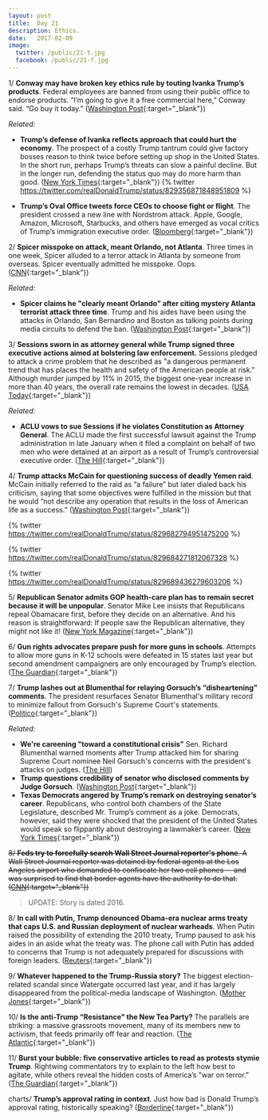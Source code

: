 ```yaml
---
layout: post
title:  Day 21
description: Ethics.
date:   2017-02-09
image:
  twitter: /public/21-t.jpg
  facebook: /public/21-f.jpg
---
```


1/ **Conway may have broken key ethics rule by touting Ivanka Trump’s products**. Federal employees are banned from using their public office to endorse products. “I’m going to give it a free commercial here,” Conway said. “Go buy it today.” ([Washington Post](https://www.washingtonpost.com/politics/conway-may-have-broken-key-ethics-rule-by-touting-ivanka-trumps-products-experts-say/2017/02/09/fd1cc64a-eeda-11e6-b4ff-ac2cf509efe5_story.html){:target="_blank"})

_Related:_ 

* **Trump’s defense of Ivanka reflects approach that could hurt the economy**. The prospect of a costly Trump tantrum could give factory bosses reason to think twice before setting up shop in the United States. In the short run, perhaps Trump’s threats can slow a painful decline. But in the longer run, defending the status quo may do more harm than good. ([New York Times](https://www.nytimes.com/2017/02/09/upshot/trumps-defense-of-ivanka-reflects-approach-that-could-hurt-the-economy.html){:target="_blank"})
  {% twitter https://twitter.com/realDonaldTrump/status/829356871848951809 %}

* **Trump’s Oval Office tweets force CEOs to choose fight or flight**. The president crossed a new line with Nordstrom attack. Apple, Google, Amazon, Microsoft, Starbucks, and others have emerged as vocal critics of Trump’s immigration executive order. ([Bloomberg](https://www.bloomberg.com/politics/articles/2017-02-09/trump-s-oval-office-tweets-force-ceos-to-choose-fight-or-flight){:target="_blank"})

2/ **Spicer misspoke on attack, meant Orlando, not Atlanta**. Three times in one week, Spicer alluded to a terror attack in Atlanta by someone from overseas. Spicer eventually admitted he misspoke. Oops. ([CNN](http://www.cnn.com/2017/02/08/politics/spicer-alleged-atlanta-terror-attack-trnd/){:target="_blank"})

_Related:_

* **Spicer claims he "clearly meant Orlando" after citing mystery Atlanta terrorist attack three time**. Trump and his aides have been using the attacks in Orlando, San Bernardino and Boston as talking points during media circuits to defend the ban. ([Washington Post](https://www.washingtonpost.com/news/morning-mix/wp/2017/02/09/spicer-claims-he-clearly-meant-orlando-after-citing-mystery-atlanta-terror-attack-three-times/){:target="_blank"})

3/ **Sessions sworn in as attorney general while Trump signed three executive actions aimed at bolstering law enforcement.** Sessions pledged to attack a crime problem that he described as "a dangerous permanent trend that has places the health and safety of the American people at risk." Although murder jumped by 11% in 2015, the biggest one-year increase in more than 40 years, the overall rate remains the lowest in decades. ([USA Today](http://www.usatoday.com/story/news/politics/2017/02/09/jeff-sessions-sworn-84th-attorney-general-executive-actions/97691732/){:target="_blank"})

_Related:_

* **ACLU vows to sue Sessions if he violates Constitution as Attorney General**. The ACLU made the first successful lawsuit against the Trump administration in late January when it filed a complaint on behalf of two men who were detained at an airport as a result of Trump’s controversial executive order. ([The Hill](http://thehill.com/blogs/blog-briefing-room/news/318633-aclu-vows-to-sue-sessions-if-he-violates-constitution-as-ag){:target="_blank"})

4/ **Trump attacks McCain for questioning success of deadly Yemen raid**. McCain initially referred to the raid as “a failure” but later dialed back his criticism, saying that some objectives were fulfilled in the mission but that he would “not describe any operation that results in the loss of American life as a success.” ([Washington Post](https://www.washingtonpost.com/news/post-politics/wp/2017/02/09/trump-attacks-mccain-for-questioning-success-of-deadly-yemen-raid/){:target="_blank"})

{% twitter https://twitter.com/realDonaldTrump/status/829682794951475200 %}

{% twitter https://twitter.com/realDonaldTrump/status/829684271812067328 %}

{% twitter https://twitter.com/realDonaldTrump/status/829689436279603206 %}

5/ **Republican Senator admits GOP health-care plan has to remain secret because it will be unpopular**. Senator Mike Lee insists that Republicans repeal Obamacare first, before they decide on an alternative. And his reason is straightforward: If people saw the Republican alternative, they might not like it! ([New York Magazine](http://nymag.com/daily/intelligencer/2017/02/republican-admits-why-gop-health-plan-must-remain-secret.html){:target="_blank"})

6/ **Gun rights advocates prepare push for more guns in schools**. Attempts to allow more guns in K-12 schools were defeated in 15 states last year but second amendment campaigners are only encouraged by Trump’s election. ([The Guardian](https://www.theguardian.com/us-news/2017/feb/09/guns-schools-gun-control-betsy-devos){:target="_blank"})

7/ **Trump lashes out at Blumenthal for relaying Gorsuch’s “disheartening” comments**. The president resurfaces Senator Blumenthal's military record to minimize fallout from Gorsuch's Supreme Court's statements. ([Politico](http://www.politico.com/story/2017/02/trump-neil-gorsuch-richard-blumenthal-feud-234833){:target="_blank"})

_Related:_

* **We're careening "toward a constitutional crisis”** Sen. Richard Blumenthal warned moments after Trump attacked him for sharing Supreme Court nominee Neil Gorsuch's concerns with the president's attacks on judges. ([The Hill](http://thehill.com/homenews/senate/318655-blumenthal-were-careening-toward-a-constitutional-crisis))
* **Trump questions credibility of senator who disclosed comments by Judge Gorsuch**. ([Washington Post](https://www.washingtonpost.com/news/post-politics/wp/2017/02/09/trump-questions-credibility-of-senator-who-disclosed-comments-by-judge-gorsuch/){:target="_blank"})
* **Texas Democrats angered by Trump’s remark on destroying senator’s career**. Republicans, who control both chambers of the State Legislature, described Mr. Trump’s comment as a joke. Democrats, however, said they were shocked that the president of the United States would speak so flippantly about destroying a lawmaker’s career. ([New York Times](https://www.nytimes.com/2017/02/08/us/texas-democrats-donald-trump.html){:target="_blank"})

~~8/ **Feds try to forcefully search Wall Street Journal reporter's phone**. A Wall Street Journal reporter was detained by federal agents at the Los Angeles airport who demanded to confiscate her two cell phones -- and was surprised to find that border agents have the authority to do that. ([CNN](http://money.cnn.com/2016/07/21/media/wall-street-journal-reporter-phone-feds/index.html){:target="_blank"})~~

> UPDATE: Story is dated 2016.

8/ **In call with Putin, Trump denounced Obama-era nuclear arms treaty that caps U.S. and Russian deployment of nuclear warheads**. When Putin raised the possibility of extending the 2010 treaty, Trump paused to ask his aides in an aside what the treaty was. The phone call with Putin has added to concerns that Trump is not adequately prepared for discussions with foreign leaders. ([Reuters](http://www.reuters.com/article/us-usa-trump-putin-idUSKBN15O2A5){:target="_blank"})
 
9/ **Whatever happened to the Trump-Russia story?** The biggest election-related scandal since Watergate occurred last year, and it has largely disappeared from the political-media landscape of Washington. ([Mother Jones](http://www.motherjones.com/politics/2017/02/russia-trump-putin-scandal-media){:target="_blank"})

10/ **Is the anti-Trump “Resistance" the New Tea Party?** The parallels are striking: a massive grassroots movement, many of its members new to activism, that feeds primarily off fear and reaction. ([The Atlantic](https://www.theatlantic.com/politics/archive/2017/02/resistance-tea-party/516105/){:target="_blank"})

11/ **Burst your bubble: five conservative articles to read as protests stymie Trump**. Rightwing commentators try to explain to the left how best to agitate, while others reveal the hidden costs of America’s "war on terror.” ([The Guardian](https://www.theguardian.com/us-news/2017/feb/09/news-bubble-conservative-articles-for-liberals){:target="_blank"})

charts/ **Trump’s approval rating in context**. Just how bad is Donald Trump’s approval rating, historically speaking? ([Borderline](https://willjordanborderline.wordpress.com/2017/02/09/donald-trumps-approval-rating-in-historical-context/){:target="_blank"})
